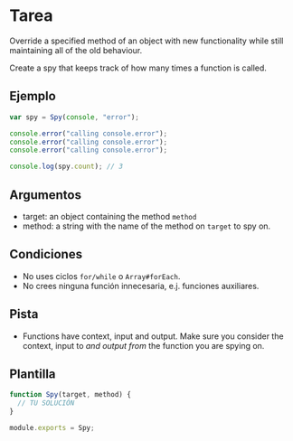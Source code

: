 # Tarea

Override a specified method of an object with new functionality while still maintaining all of the old behaviour.

Create a spy that keeps track of how many times a function is called.

## Ejemplo

```js
var spy = Spy(console, "error");

console.error("calling console.error");
console.error("calling console.error");
console.error("calling console.error");

console.log(spy.count); // 3
```

## Argumentos

- target: an object containing the method `method`
- method: a string with the name of the method on `target` to spy on.

## Condiciones

- No uses ciclos `for/while` o `Array#forEach`.
- No crees ninguna función innecesaria, e.j. funciones auxiliares.

## Pista

- Functions have context, input and output. Make sure you consider the context, input to _and output from_ the function you are spying on.

## Plantilla

```js
function Spy(target, method) {
  // TU SOLUCIÓN
}

module.exports = Spy;
```
